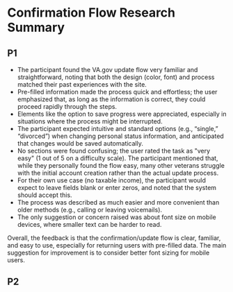 # Confirmation Flow Research Summary

## P1
- The participant found the VA.gov update flow very familiar and straightforward, noting that both the design (color, font) and process matched their past experiences with the site.
- Pre-filled information made the process quick and effortless; the user emphasized that, as long as the information is correct, they could proceed rapidly through the steps.
- Elements like the option to save progress were appreciated, especially in situations where the process might be interrupted.
- The participant expected intuitive and standard options (e.g., “single,” “divorced”) when changing personal status information, and anticipated that changes would be saved automatically.
- No sections were found confusing; the user rated the task as "very easy" (1 out of 5 on a difficulty scale).
The participant mentioned that, while they personally found the flow easy, many other veterans struggle with the initial account creation rather than the actual update process.
- For their own use case (no taxable income), the participant would expect to leave fields blank or enter zeros, and noted that the system should accept this.
- The process was described as much easier and more convenient than older methods (e.g., calling or leaving voicemails).
- The only suggestion or concern raised was about font size on mobile devices, where smaller text can be harder to read.

Overall, the feedback is that the confirmation/update flow is clear, familiar, and easy to use, especially for returning users with pre-filled data. The main suggestion for improvement is to consider better font sizing for mobile users.

## P2
